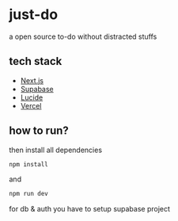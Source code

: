# just-do
a open source to-do without distracted stuffs



## tech stack
- [Next.js](https://nextjs.org/)
- [Supabase](https://supabase.com/)  
- [Lucide](https://lucide.dev/) 
- [Vercel](https://vercel.com) 

## how to run?

then install all dependencies

```bash
npm install
```

and 
```bash
npm run dev
```
for db & auth you have to setup supabase project